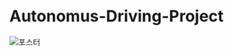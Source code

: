 # Autonomus-Driving-Project
![포스터](https://user-images.githubusercontent.com/79674592/110315337-755f9400-804c-11eb-920c-81f627ee2eef.JPG)
